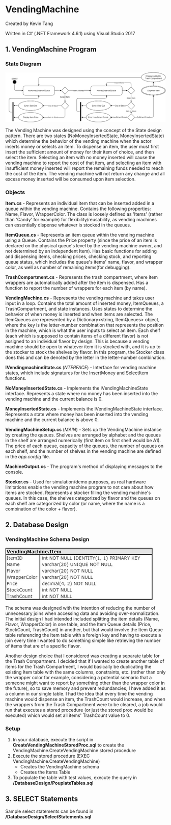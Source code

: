 # VendingMachine
Created by Kevin Tang

Written in C# (.NET Framework 4.6.1) using Visual Studio 2017

## 1. VendingMachine Program

### State Diagram
![VendingMachine_StateDiagram](/VendingMachine_StateDiagram.jpg)

The Vending Machine was designed using the concept of the State design pattern. There are two states (NoMoneyInsertedState, MoneyInsertedState) which determine the behavior of the vending machine when the actor inserts money or selects an item. To dispense an item, the user must first insert the sufficient amount of money for their item of choice, and then select the item. Selecting an item with no money inserted will cause the vending machine to report the cost of that item, and selecting an item with insufficient money inserted will report the remaining funds needed to reach the cost of the item. The vending machine will not return any change and all excess money inserted will be consumed upon item selection.

### Objects

**Item.cs** - Represents an individual item that can be inserted added in a queue within the vending machine. Contains the following properties: Name, Flavor, WrapperColor. The class is loosely defined as 'Items' (rather than 'Candy' for example) for flexibility/reusability, as vending machines can essentially dispense whatever is stocked in the queues.

**ItemQueue.cs** - Represents an item queue within the vending machine using a Queue<Item>. Contains the Price property (since the price of an item is declared on the physical queue's level by the vending machine owner, and not determined by an independent Item). Has basic functions for adding and dispensing items, checking prices, checking stock, and reporting queue status, which includes the  queue's items' name, flavor, and wrapper color, as well as number of remaining items(for debugging).

**TrashCompartment.cs** - Represents the trash compartment, where item wrappers are automatically added after the item is dispensed. Has a function to report the number of wrappers for each item (by name).

**VendingMachine.cs** - Represents the vending machine and takes user input in a loop. Contains the total amount of inserted money, ItemQueues, a TrashCompartment, and state instances. Uses states to determine the behavior of when money is inserted and when items are selected. The ItemQueues are represented by a Dictionary<string, ItemQueues> object, where the key is the letter-number combination that represents the position in the machine, which is what the user inputs to select an item. Each shelf (each which is supposed to contain items of a different flavor) is not assigned to an individual flavor by design. This is because a vending machine should be open to whatever item it is stocked with, and it is up to the stocker to stock the shelves by flavor. In this program, the Stocker class does this and can be denoted by the letter in the letter-number combination.

**IVendingmachineState.cs** (*NTERFACE*) - Interface for vending machine states, which include signatures for the InsertMoney and SelectItem functions.

**NoMoneyInsertedState.cs** - Implements the IVendingMachineState interface. Represents a state where no money has been inserted into the vending machine and the current balance is 0.

**MoneyInsertedState.cs** - Implements the IVendingMachineState interface. Represents a state where money has been inserted into the vending machine and the current balance is above 0.

**VendingMachineSetup.cs** (*MAIN*) - Sets up the VendingMachine instance by creating the queues. Shelves are arranged by alphabet and the queues in the shelf are arranged numerically (first item on first shelf would be A1). The price of each queue, capacity of the queues, the number of queues on each shelf, and the number of shelves in the vending machine are defined in the *app.config* file.

**MachineOutput.cs** - The program's method of displaying messages to the console.

**Stocker.cs** - Used for simulation/demo purposes, as real hardware limitations enable the vending machine program to not care about how items are stocked. Represents a stocker filling the vending machine's queues. In this case, the shelves categorized by flavor and the queues on each shelf are categorized by color (or name, where the name is a combination of the color + flavor). 


## 2. Database Design

### VendingMachine Schema Design
![VendingMachine_Schema](/DatabaseDesign/VendingMachine_Schema.jpg)

The schema was designed with the intention of reducing the number of unnecessary joins when accessing data and avoiding over-normalization. The initial design I had intended included splitting the item details (Name, Flavor, WrapperColor) in one table, and the Item Queue details (Price, StockCount, TrashCount) in another, but that would involve the Item Queue table referencing the Item table with a foreign key and having to execute a join every time I wanted to do something simple like retrieving the number of items that are of a specific flavor. 

Another design choice that I considered was creating a separate table for the Trash Compartment. I decided that if I wanted to create another table of items for the Trash Compartment, I would basically be duplicating the existing Item table with the same columns, constraints, etc. (rather than only the wrapper color for example, considering a potential scenario that a someone might want to report by something other than the wrapper color in the future), so to save memory and prevent redundancies, I have added it as a column in our single table. I had the idea that every time the vending machine would dispense an item, the TrashCount would increase, and when the wrappers from the Trash Compartment were to be cleared, a job would run that executes a stored procedure (or just the stored proc would be executed) which would set all items' TrashCount value to 0.

### Setup

1. In your database, execute the script in **CreateVendingMachineStoredProc.sql** to create the VendingMachine.CreateVendingMachine stored procedure
2. Execute the stored procedure (EXEC VendingMachine.CreateVendingMachine)
	- Creates the VendingMachine schema
	- Creates the Items Table
3. To populate the table with test values, execute the query in **/DatabaseDesign/PouplateTables.sql**

## 3. SELECT Statements

Sample select statements can be found in **/DatabaseDesign/SelectStatements.sql**

